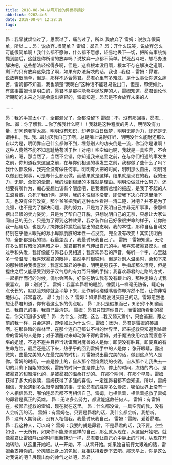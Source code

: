 ```yaml
---
title: 2018-08-04-从零开始的异世界摘抄
abbrlink: 9262a4e5
date: 2018-08-04 12:28:18
tags:
---
```


昴：我早就烦恼过了，思索过了，痛苦过了，所以 我放弃了
雷姆：说放弃很简单，所以......
昴：说放弃..很简单？
雷姆：昴君？
昴：开什么玩笑，说放弃怎么可能很简单啊！我什么都不愿做，什么都不愿想，轻易地丢下一切，把所有事统统抛到脑后，这就是你所谓的放弃吗？说放弃一点都不简单。拼死战斗吧，想尽办法解决吧，这些想法轻松得多啊，但是，这样根本没用啊，根本不存在解决之道啊，剩下的只有放弃这条路了啊，如果有办法解决的话，我也...我也...
雷姆：昴君，说放弃很简单，但是，那样不适合昴君。昴君心里有多难过，是什么事让你这么痛苦，雷姆都不知道，我也清楚“我明白”这种话不能轻易说出口，但是，即使如此，有些事雷姆也是明白的，昴君不是那种能够中途放弃的人，雷姆知道，昴君谈论他所期盼的未来之时是会露出笑容的，雷姆知道，昴君是不会放弃未来的人

......

昴：我的手掌太小了，全都漏光了，全都没留下
雷姆：不，没有那回事，昴君...你...
昴：你了解我.....你了解我什么啊！！我就是这种程度的男人，明明没有力量，却问题奢望太高，明明没有知识，却老是白日做梦，明明无能为力，却还是无谓挣扎，我...我...最讨厌我自己了啊。总是嘴上说得好听，明明没什么能耐还那么自以为是，明明靠自己什么都做不到，埋怨别人的功夫倒是一流，你当你是谁啊！这种人竟然不能不知羞耻地苟活于世！对吧！空空如也啊，我就是一具空壳，不会错的，嗯，那当然了，当然不会错，你知道我来这里之前，在与你们相遇的事发生之前，你知道我来这里之前，在与你们相遇的事发生之前，我都做了些什么了吗？我什么都没做，我完全没有做任何事。明明有大把的时间，明明那么自由，明明可以做到任何事，可是却什么都没做，而结果就是这样，结果就是现在的我，我的无力、无能、全部的全部，我的烂到根里的本性就是理由。明明没做过什么努力，还想要有所作为，痴心妄想也该有个限度吧，是我懒惰怠慢的报应，是我了不起的人生浪费癖，杀死了我们俩。是啊，我的本性根本没变，即使我下决心在这里活下去，也没有任何改变，那个爷爷把我的这种本性看得一清二楚，对吧？并不是为了变强，也不是为了解决问题，我的努力，只是为了表明自己并非无所事事，像那样摆出显眼的卖力姿势，只是为了帮自己开脱，只想说明自己的无奈，只想让大家认同自己的无奈，只是为了得到这种效果，我才装作自己好像很拼命的样子，让你陪我一起用功，也是为了掩饰这种尴尬而摆出的姿态啊。我的本性，那种自私自利又特别在乎他人眼光的渺小卑鄙肮脏的本性一点没变，完全没有改变！其实我明白的，全部都是我的错，我最差劲了，我最讨厌我自己了。
雷姆：雷姆知道，无论在多么前程暗淡的黑暗之中，昴君都有勇气伸出自己的手。我喜欢被昴君摸头，经过手和头发，我好像能与昴君心灵相通；我喜欢昴君的声音，每听一个字，心里就多一份温暖；我喜欢昴君的眼神，虽然平时很锐利，但是对别人温柔时，柔和下来的那种眼神我很喜欢；我喜欢昴君的手指，明明是男孩子，手指却那么漂亮，但是握住之后又能感受到男子汉气息的有力而纤细的手指；我喜欢昴君的走路的方式，一起相伴而行的时候，偶尔会回头，好像在确认我有没有跟上的，那种走路方式我很喜欢。
昴：别说了。
雷姆：我喜欢昴君的睡脸，像婴儿一样毫无防备，睫毛有点长长的，默默脸颊你就会平静下来，恶作剧地碰碰嘴唇你却浑然不觉，让你非常地揪心，非常喜欢。
昴：为什么？
雷姆：如果昴君说讨厌自己的话，雷姆忽然也想让昴君知道，你有着这么多的优点呢。
昴：那只是假象而已，知识你不知道而已，我自己的事，我自己最清楚。
雷姆：昴君只知道你自己，而雷姆所看到的昴君，你又知道多少呢？
昴：为什么…对我…这么…我又弱又渺小，只会逃避，跟之前的我一样，只会逃避，即便如此为什么你...
雷姆：因为，昴君是雷姆的英雄啊。在那昏暗的森林里，在那个连自己都认不得的世界里，赶来拯救只知道到处肆虐的雷姆的人是你；对于清醒过来却动弹不得的雷姆，对于魔法使用过度而疲惫不堪的姐姐，不逃不避并且担当诱饵面对魔兽的人是你；即便没有胜算，即便真的有生命危险，最后还是活下来，热乎乎的回到雷姆手中的人是你； 张开眼睛，露出微笑，由最完美的人在最完美的时机，对雷姆说出最完美的话，做到这点的人是你。雷姆的时间，一直是停止的，自从那个烈焰燃烧的夜晚，自从那个让我失去一切的只剩下姐姐的夜晚，雷姆的时间一直是停止的，停止的时间，冻结的内心，是被昴君的甜蜜溶化的，是被昴君的温柔打动的。 在那个瞬间，在那个早晨，雷姆获得了多大的救赎，雷姆获得了多强的喜悦，一定连昴君都不会知道，所以，雷姆相信，无论遇到多么艰辛困苦的事，无论昴君的胜算多么渺茫，哪怕世界上没有一个人相信昴君，哪怕连昴君都不再相信自己，雷姆，也相信着，相信着拯救了雷姆的昴君是真正的英雄。
昴：无论多么努力，都没能拯救任何人。
雷姆：有雷姆在，被昴君拯救的雷姆，现在就在这里。
昴：什么都没做，一具空壳的我，没有人会听我的话。
雷姆：有雷姆在。只要是昴君的话，我什么都会听，我想听。
昴：没有人期待我，没有人相信我，我最讨厌我自己。
雷姆：雷姆，爱着昴君。
昴：我这种人，可以吗？
雷姆：我要的就是昴君，不是昴君的话，我不要。空空如也，一无所有，如果你不能原谅这样的自己，那么就从现在，从这里开始吧。就像昴君让雷姆静止的时间重新转动一样，昴君要让自己心中静止的时间，从现在开始转动，从这里开始吧。从一开始，不…从零开始。如果独自前行太艰难的话，雷姆会支持你的。分摊彼此身上的包袱，互相扶持着走下去吧。那天早上，你是这么对我说的吧？展现出你的帅气之处吧，昴君。
